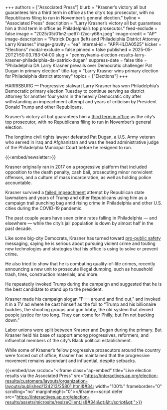+++
authors = ["Associated Press"]
blurb = "Krasner’s victory all but guarantees him a third term in office as the city’s top prosecutor, with no Republicans filing to run in November’s general election."
byline = "Associated Press"
description = "Larry Krasner’s victory all but guarantees him a third term in office as Philadelphia’s top prosecutor."
feed-exclude = false
image = "2025/05/01m2-pe97-t2xc-y68n.jpeg"
image-credit = "AP"
image-description = "Patrick Dugan (left) and Philadelphia District Attorney Larry Krasner."
image-gravity = "ea"
internal-id = "APPHILDA0525"
kicker = "Elections"
modal-exclude = false
pinned = false
published = 2025-05-20T21:50:03.783-04:00
slug = "pennsylvania-election-results-larry-krasner-philadelphia-da-patrick-dugan"
suppress-date = false
title = "Philadelphia DA Larry Krasner prevails over Democratic challenger Pat Dugan in primary election"
title-tag = "Larry Krasner wins primary election for Philadelphia district attorney"
topics = ["Elections"]
+++

HARRISBURG — Progressive stalwart Larry Krasner has won Philadelphia’s Democratic primary election Tuesday to continue serving as district attorney for another four years in the heavily Democratic city after withstanding an impeachment attempt and years of criticism by President Donald Trump and other Republicans.

Krasner’s victory all but guarantees him a <a href="https://apnews.com/article/larry-krasner-philadelphia-prosecutor-district-attorney-crime-ceb0f5439e9c8dc86bffaec70308fde6">third term in office</a> as the city’s top prosecutor, with no Republicans filing to run in November’s general election.

The longtime civil rights lawyer defeated Pat Dugan, a U.S. Army veteran who served in Iraq and Afghanistan and was the head administrative judge of the Philadelphia Municipal Court before he resigned to run.

{{<embed/newsletter>}}

Krasner originally ran in 2017 on a progressive platform that included opposition to the death penalty, cash bail, prosecuting minor nonviolent offenses, and a culture of mass incarceration, as well as holding police accountable.

Krasner survived a <a href="https://apnews.com/article/larry-krasner-philadelphia-district-attorney-impeachment-6b38e18792357afe0538ea7f8724cf3a">failed impeachment</a> attempt by Republican state lawmakers and years of Trump and other Republicans using him as a campaign trail punching bag amid rising crime in Philadelphia and other U.S. cities during the COVID-19 pandemic.

The past couple years have seen crime rates falling in Philadelphia — and elsewhere — while the city’s jail population is down by almost half in the past decade.

Like some big-city Democrats, Krasner has turned toward <a href="https://apnews.com/article/philadelphia-mayor-crime-parker-democrats-29841c89da2f624bc747d54ec409bac9">pro-public safety</a> messaging, saying he is serious about pursuing violent crime and touting new technologies and strategies that his office is using to solve or prevent crime.

He also tried to show that he is combating quality-of-life crimes, recently announcing a new unit to prosecute illegal dumping, such as household trash, tires, construction materials, and more.

He repeatedly invoked Trump during the campaign and suggested that he is the best candidate to stand up to the president.

Krasner made his campaign slogan “F—- around and find out,” and invoked it in a TV ad where he cast himself as the foil to “Trump and his billionaire buddies, the shooting groups and gun lobby, the old system that denied people justice for too long. They can come for Philly, but I’m not backing down.”

Labor unions were split between Krasner and Dugan during the primary. But Krasner held his base of support among progressives, reformers, and influential members of the city’s Black political establishment.

While some of Krasner’s fellow progressive prosecutors around the country were forced out of office, Krasner has maintained that the progressive movement remains ascendant and influential, despite setbacks.

{{<embed/raw srcdoc="&lt;iframe class=&#34;ap-embed&#34; title=&#34;Live election results via the Associated Press&#34; src=&#34;https://interactives.ap.org/election-results/customers/layouts/organization-layouts/published/124213/25801.html&#34; width=&#34;100%&#34; frameborder=&#34;0&#34; scrolling=&#34;no&#34; marginheight=&#34;0&#34;&gt;&lt;/iframe&gt;&lt;script defer src=&#34;https://interactives.ap.org/election-results/assets/microsite/resizeClient.js&#34;&gt;&lt;/script&gt;">}}


